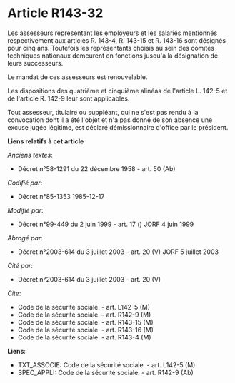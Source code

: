 # Article R143-32

Les assesseurs représentant les employeurs et les salariés mentionnés respectivement aux articles R. 143-4, R. 143-15 et R.
143-16 sont désignés pour cinq ans. Toutefois les représentants choisis au sein des comités techniques nationaux demeurent en
fonctions jusqu'à la désignation de leurs successeurs.

Le mandat de ces assesseurs est renouvelable.

Les dispositions des quatrième et cinquième alinéas de l'article L. 142-5 et de l'article R. 142-9 leur sont applicables.

Tout assesseur, titulaire ou suppléant, qui ne s'est pas rendu à la convocation dont il a été l'objet et n'a pas donné de son
absence une excuse jugée légitime, est déclaré démissionnaire d'office par le président.

**Liens relatifs à cet article**

_Anciens textes_:

  - Décret n°58-1291 du 22 décembre 1958 - art. 50 (Ab)

_Codifié par_:

  - Décret n°85-1353 1985-12-17

_Modifié par_:

  - Décret n°99-449 du 2 juin 1999 - art. 17 () JORF 4 juin 1999

_Abrogé par_:

  - Décret n°2003-614 du 3 juillet 2003 - art. 20 (V) JORF 5 juillet 2003

_Cité par_:

  - Décret n°2003-614 du 3 juillet 2003 - art. 20 (V)

_Cite_:

  - Code de la sécurité sociale. - art. L142-5 (M)
  - Code de la sécurité sociale. - art. R142-9 (M)
  - Code de la sécurité sociale. - art. R143-15 (M)
  - Code de la sécurité sociale. - art. R143-16 (M)
  - Code de la sécurité sociale. - art. R143-4 (M)

**Liens**:

  - TXT_ASSOCIE: Code de la sécurité sociale. - art. L142-5 (M)
  - SPEC_APPLI: Code de la sécurité sociale. - art. R142-9 (Ab)
